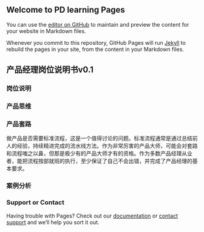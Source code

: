 ## Welcome to PD learning Pages

You can use the [editor on GitHub](https://github.com/handsmlonely/PDlearning/edit/master/README.md) to maintain and preview the content for your website in Markdown files.

Whenever you commit to this repository, GitHub Pages will run [Jekyll](https://jekyllrb.com/) to rebuild the pages in your site, from the content in your Markdown files.

## 产品经理岗位说明书v0.1



### 岗位说明
### 产品思维
### 产品套路
  做产品是否需要标准流程，这是一个值得讨论的问题。标准流程通常是通过总结前人的经验，持续精进完成的流水线方法。作为非常厉害的产品大师，可能会对套路和流程嗤之以鼻，但那是极少有的产品大师才有的资格。作为多数产品经理从业者，能把流程按部就班的执行，至少保证了自己不会出错，并完成了产品经理的基本要求。
### 案例分析





### Support or Contact

Having trouble with Pages? Check out our [documentation](https://help.github.com/categories/github-pages-basics/) or [contact support](https://github.com/contact) and we’ll help you sort it out.
